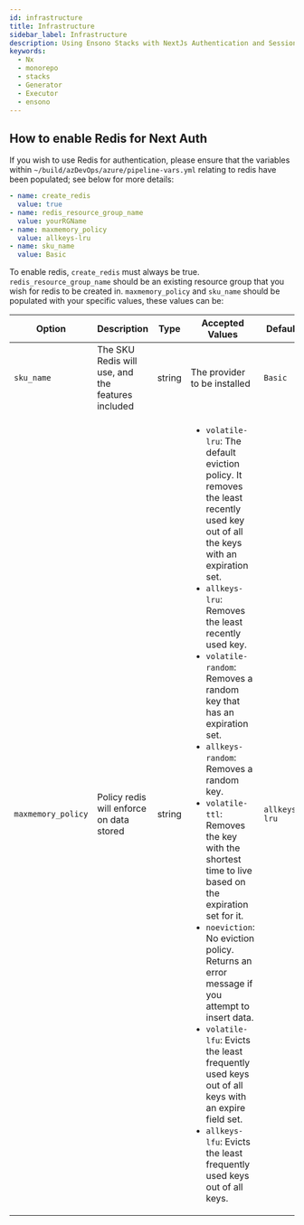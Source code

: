 ```yaml
---
id: infrastructure
title: Infrastructure
sidebar_label: Infrastructure
description: Using Ensono Stacks with NextJs Authentication and Session Management
keywords:
  - Nx
  - monorepo
  - stacks
  - Generator
  - Executor
  - ensono
---
```


## How to enable Redis for Next Auth

If you wish to use Redis for authentication, please ensure that the variables within `~/build/azDevOps/azure/pipeline-vars.yml` relating to redis have been populated; see below for more details:

```yaml
- name: create_redis
  value: true
- name: redis_resource_group_name
  value: yourRGName
- name: maxmemory_policy
  value: allkeys-lru
- name: sku_name
  value: Basic
```

To enable redis, `create_redis` must always be true. `redis_resource_group_name` should be an existing resource group that you wish for redis to be created in. `maxmemory_policy` and `sku_name` should be populated with your specific values, these values can be:

| Option             | Description                                       | Type   | Accepted Values                                                                                                                                                                                                                                                                                                                                                                                                                                                                                                                                                                                                                                                                                                                              | Default       | Comment                                                                                     |
| ------------------ | ------------------------------------------------- | ------ | -------------------------------------------------------------------------------------------------------------------------------------------------------------------------------------------------------------------------------------------------------------------------------------------------------------------------------------------------------------------------------------------------------------------------------------------------------------------------------------------------------------------------------------------------------------------------------------------------------------------------------------------------------------------------------------------------------------------------------------------- | ------------- | ------------------------------------------------------------------------------------------- |
| `sku_name`         | The SKU Redis will use, and the features included | string | The provider to be installed                                                                                                                                                                                                                                                                                                                                                                                                                                                                                                                                                                                                                                                                                                                 | `Basic`       | [View all available options here](https://azure.microsoft.com/en-us/pricing/details/cache/) |
| `maxmemory_policy` | Policy redis will enforce on data stored          | string | <ul><li>`volatile-lru`: The default eviction policy. It removes the least recently used key out of all the keys with an expiration set.</li><li>`allkeys-lru`: Removes the least recently used key.</li><li>`volatile-random`: Removes a random key that has an expiration set.</li><li>`allkeys-random`: Removes a random key.</li><li>`volatile-ttl`: Removes the key with the shortest time to live based on the expiration set for it.</li><li>`noeviction`: No eviction policy. Returns an error message if you attempt to insert data.</li><li>`volatile-lfu`: Evicts the least frequently used keys out of all keys with an expire field set.</li><li>`allkeys-lfu`: Evicts the least frequently used keys out of all keys.</li></ul> | `allkeys-lru` |                                                                                             |
